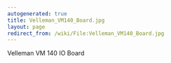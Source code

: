 ```yaml
---
autogenerated: true
title: Velleman_VM140_Board.jpg
layout: page
redirect_from: /wiki/File:Velleman_VM140_Board.jpg
---
```


Velleman VM 140 IO Board

